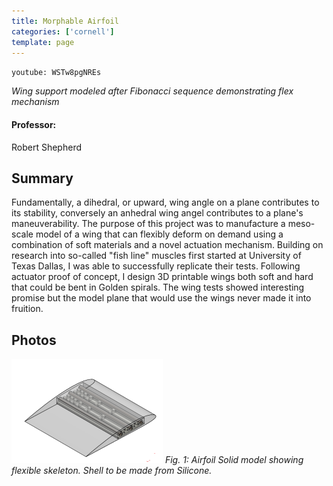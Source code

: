 ```yaml
---
title: Morphable Airfoil
categories: ['cornell']
template: page
---
```


`youtube: WSTw8pgNREs`

*Wing support modeled after Fibonacci sequence demonstrating flex mechanism*


#### Professor:
Robert Shepherd

## Summary

Fundamentally, a dihedral, or upward, wing angle on a plane contributes to its stability, conversely an anhedral wing angel contributes to a plane's maneuverability. The purpose of this project was to manufacture a meso-scale model of a wing that can flexibly deform on demand using a combination of soft materials and a novel actuation mechanism. Building on research into so-called "fish line" muscles first started at University of Texas Dallas, I was able to successfully replicate their tests. Following actuator proof of concept, I design 3D printable wings both soft and hard that could be bent in Golden spirals. The wing tests showed interesting promise but the model plane that would use the wings never made it into fruition.

## Photos
![](img1.png)
*Fig. 1: Airfoil Solid model showing flexible skeleton. Shell to be made from Silicone.*
